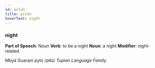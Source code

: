```yaml
---
id: pitün
title: pitün
hoverText: night
---
```


### night

**Part of Speech**: Noun
**Verb**: to be a night
**Noun**: a night
**Modifier**: night-related

Mbyá Guaraní pytũ /pɨtũ/
*Tupian Language Family*